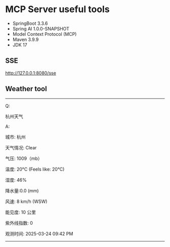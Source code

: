 # MCP Server useful tools

- SpringBoot 3.3.6
- Spring AI 1.0.0-SNAPSHOT
- Model Context Protocol (MCP)
- Maven 3.9.9
- JDK 17

## SSE

http://127.0.0.1:8080/sse

## Weather tool

---
Q:

杭州天气

A:

城市: 杭州

天气情况: Clear

气压: 1009（mb）

温度: 20°C (Feels like: 20°C)

湿度: 46%

降水量:0.0 (mm)

风速: 8 km/h (WSW)

能见度: 10 公里

紫外线指数: 0

观测时间: 2025-03-24 09:42 PM

---
